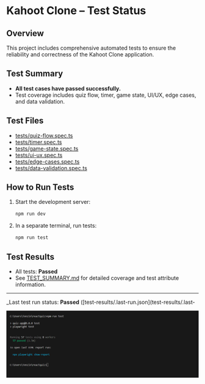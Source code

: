 # Kahoot Clone – Test Status

## Overview

This project includes comprehensive automated tests to ensure the reliability and correctness of the Kahoot Clone application.

## Test Summary

- **All test cases have passed successfully.**
- Test coverage includes quiz flow, timer, game state, UI/UX, edge cases, and data validation.

## Test Files

- [tests/quiz-flow.spec.ts](tests/quiz-flow.spec.ts)
- [tests/timer.spec.ts](tests/timer.spec.ts)
- [tests/game-state.spec.ts](tests/game-state.spec.ts)
- [tests/ui-ux.spec.ts](tests/ui-ux.spec.ts)
- [tests/edge-cases.spec.ts](tests/edge-cases.spec.ts)
- [tests/data-validation.spec.ts](tests/data-validation.spec.ts)


## How to Run Tests

1. Start the development server:
   ```sh
   npm run dev
   ```
2. In a separate terminal, run tests:
   ```sh
   npm run test
   ```

## Test Results

- All tests: **Passed**
- See [TEST_SUMMARY.md](TEST_SUMMARY.md) for detailed coverage and test attribute information.

---

_Last test run status: **Passed** ([test-results/.last-run.json](test-results/.last-

![alt text](assets/image.png)


